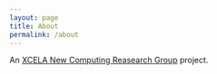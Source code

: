 ```yaml
---
layout: page
title: About
permalink: /about
---
```


An [XCELA New Computing Reasearch Group](https://xcela.org) project.